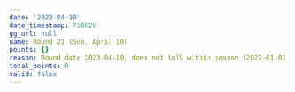 ```yaml
---
date: '2023-04-10'
date_timestamp: 738620
gg_url: null
name: Round 21 (Sun, April 10)
points: {}
reason: Round date 2023-04-10, does not fall within season (2022-01-01 to 2022-12-30)
total_points: 0
valid: false
---
```

